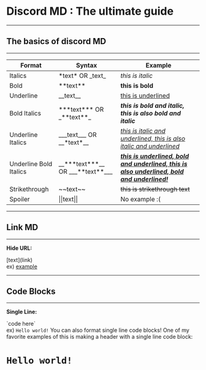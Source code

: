 # Discord MD : The ultimate guide
<hr>
<h2>The basics of discord MD</h2>
<hr>

| Format | Syntax | Example |
--- | --- | ---
| Italics | *text\* OR _text\_ | *this is italic* |
| Bold | **text\*\* | **this is bold** |
| Underline | __text\_\_ | <ins>this is underlined</ins> |
| Bold Italics | ***text\*\*\* OR _\*\*text\*\*\_ | ***this is bold and italic,*** _**this is also bold and italic**_ |
| Underline Italics | ___text\_\_\_ OR __*text\*\_\_ | *<ins>this is italic and underlined, this is also italic and underlined</ins>* |
| Underline Bold Italics | __***text\*\*\*\_\_ OR ___\*\*text\*\*\_\_\_ | ***<ins>this is underlined, bold and underlined, this is also underlined, bold and underlined!</ins>*** |
| Strikethrough | ~~text\~\~ | ~~this is strikethrough text~~ |
| Spoiler | \|\|text\|\| | No example :( |

<hr>
<h2>Link MD</h2>
<hr>

<strong>Hide URL: </strong>  

\[text]\(link)  
ex) [example](example.com)

<hr>  
<h2>Code Blocks</h2>  
<hr>  

<strong>Single Line: </strong>  

\`code here\`  
ex) `Hello world!`
You can also format single line code blocks! One of my favorite examples of this is making a header with a single line code block:
# `Hello world!`

